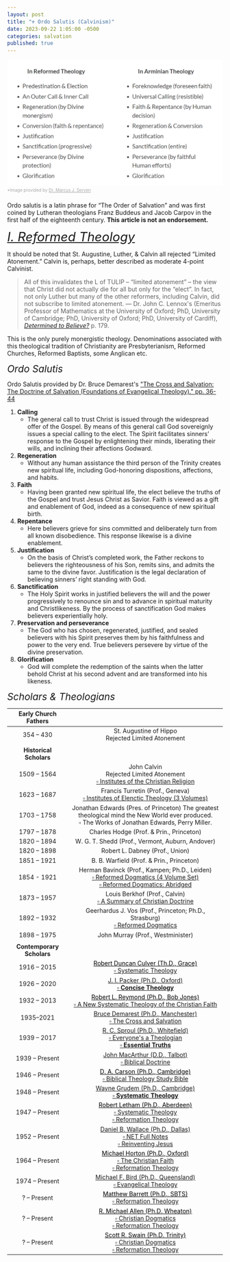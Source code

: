 ```yaml
---
layout: post
title: "⚜️ Ordo Salutis (Calvinism)"
date: 2023-09-22 1:05:00 -0500
categories: salvation
published: true
---
```


<!-- Ordo Salutis
Reformed Theology
Calling
Regeneration
Faith
Repentance
Justification
Sanctification
Preservation and perseverance
Glorification
Conclusion
Sources & Citations
Ordo Salutis
Ordo salutis is a latin phrase for “The Order of Salvation” and was first coined by Lutheran theologians Franz Buddeus and Jacob Carpov in the first half of the eighteenth century. This ministry holds to the most academically sound and historically time-tested theology known to Chrisitanity.  

Reformed Theology
Calling
The general call to trust Christ is issued through the widespread offer of the Gospel. By means of this general call God sovereignly issues a special calling to the elect. The Spirit facilitates sinners’ response to the Gospel by enlightening their minds, liberating their wills, and inclining their affections Godward.

Regeneration
Without any human assistance the third person of the Trinity creates new spiritual life, including God-honoring dispositions, affections, and habits.

Faith
Having been granted new spiritual life, the elect believe the truths of the Gospel and trust Jesus Christ as Savior. Faith is viewed as a gift and enablement of God, indeed as a consequence of new spiritual birth.

Repentance
Here believers grieve for sins committed and deliberately turn from all known disobedience. This response likewise is a divine enablement.

Justification
On the basis of Christ’s completed work, the Father reckons to believers the righteousness of his Son, remits sins, and admits the same to the divine favor. Justification is the legal declaration of believing sinners’ right standing with God.

Sanctification
The Holy Spirit works in justified believers the will and the power progressively to renounce sin and to advance in spiritual maturity and Christlikeness. By the process of sanctification God makes believers experientially holy.

Preservation and perseverance
The God who has chosen, regenerated, justified, and sealed believers with his Spirit preserves them by his faithfulness and power to the very end. True believers persevere by virtue of the divine preservation.

Glorification
God will complete the redemption of the saints when the latter behold Christ at his second advent and are transformed into his likeness.

Conclusion
This ministry holds to a monergistic theology, which rejects works based forms of salvation, and holds to the biblically sound concept of sola fide or justification by faith alone, which once justified, naturally results in obedience to God and good works that follow after justification. Therefore, "Christ justifies no one whom he does not at the same time sanctify."

Sources & Citations
Ordo Salutis provided by Dr. Bruce Demarest’s “The Cross and Salvation: The Doctrine of Salvation (Foundations of Evangelical Theology).” pp. 36-44. Here is a list of highly educated men and distinguished professors that adhere to this view:

Contemporary Scholars
Dr. Wayne Grudem (Ph.D., University of Cambridge; D.D., Westminster Theological Seminary), a distinguished Research Professor of Theology and Biblical Studies. He graduated Harvard, Westminister Seminary, and Cambridge. Member of the Translation Oversight Committee for the English Standard Version of the Bible, the general editor of the ESV Study Bible, and the author of over twenty-five books.

—

Dr. J. I. Packer (Ph.D., University of Oxford) Board of Governors’ Professor of Theology, Regent College. He was a prolific writer, and he also served on the translation board of the English Standard Version of the Bible. The 2005 Time listed him as one of the 25 most influential evangelicals. During his time at Oxford, Packer attended lectures by C. S. Lewis, and hearing Lewis greatly affected his spiritual thinking.

—

Dr. D. A. Carson (Ph.D., University of Cambridge) is a Distinguished Emeritus Professor of New Testament at Trinity Evangelical Divinity School. Carson has been described as “one of the last great Renaissance men in evangelical biblical scholarship,” and as doing “the most seminal New Testament work by contemporary evangelicals.”

—

Dr. R. C. Sproul (Ph.D., Whitefield Theological Seminary) was an American Presbyterian pastor, theologian, author, apologist, Bible teacher, as well as founder and chairman of Ligonier Ministries. He was Professor of theology and apologetics, and Senior Chair of Systematic Theology at Reformed Theological Seminary in Jackson, Mississippi, and distinguished Professor of Systematic Theology and Apologetics at Knox Theological Seminary in Ft. Lauderdale, Florida.

—

Dr. John Piper (D.Theol., Munich) taught biblical studies at Bethel University for six years (1974–1980), before serving as pastor for preaching and vision of Bethlehem Baptist Church (Converge) in Minneapolis for 33 years (1980–2013).

—

Dr. Michael S. Horton (Ph.D., Oxford) has been the J. Gresham Machen Professor of Theology and Apologetics at Westminster Seminary California since 1998. He learned Biblical Hebrew and Koine Greek while studying under Meredith Kline at Westminster Seminary California for his M.A. Dr. Horton received his Ph.D. from Wycliffe Hall, Oxford through Coventry University and completed a research fellowship at Yale Divinity School.

—

Dr. Bruce Demarest (Ph.D., University of Manchester) was senior professor of spiritual formation at Denver Seminary, where he taught since 1975, and a member of the Evangelical Theological Society, Theological Thinkers and Cultural Group, and Spiritual Formation Forum.

Historical Scholars (Timeline)
St. Augustine of Hippo (354 – 430)

John Calvin (1509 – 1564)

 Institutes of the Christian Religion

Francis Turretin (1623–1687), Prof., Geneva 

Institutes of Elenctic Theology (3 Volumes)

Jonathan Edwards (1703 – 1758), Pres. of Princeton

The greatest theological mind the New World ever produced.

The Works of Jonathan Edwards, Perry Miller.

Charles Hodge (1797 – 1878), Prof. & Prin., Princeton

W. G. T. Shedd (1820 – 1894), Prof., Vermont, Auburn, Andover

Robert L. Dabney (1820 – 1898, Prof., Union

B. B. Warfield (1851 – 1921, Prof. & Prin., Princeton

Herman Bavinck (1854 - 1921, Prof., Kampen; Ph.D., Leiden

Reformed Dogmatics (4 Volume Set)

Reformed Dogmatics: Abridged

Louis Berkhof (1873 – 1957, Prof., Calvin

A Summary of Christian Doctrine

Geerhardus J. Vos (1892 – 1932), Prof., Princeton; Ph.D., Strasburg

Reformed Dogmatics

John Murray (1898 – 1975), Prof., Westminister

Contemporary Scholars (Timeline)
Robert Duncan Culver (1916 – 2015), Th.D., Grace

Systematic Theology

J. I. Packer (1926 – 2020), Ph.D., Oxford

Concise Theology

Robert L. Reymond (1932 – 2013), Ph.D., Bob Jones

A New Systematic Theology of the Christian Faith

Bruce Demarest (1935–2021), Ph.D., Manchester

The Cross and Salvation

R. C. Sproul (1939 – 2017), Ph.D., Whitefield

Essential Truths

Everyone’s a Theologian

John MacArthur (1939 – Present, D.D., Talbot

Biblical Doctrine

D. A. Carson (1946 – Present), Ph.D., Cambridge

Biblical Theology Study Bible

Wayne Grudem (1948 – Present), Ph.D., Cambridge

Systematic Theology

Robert Letham (1947 – Present), Ph.D., Aberdeen

Systematic Theology

Reformation Theology

Daniel B. Wallace (1952 – Present), Ph.D., Dallas Theological Seminary

NET Full Notes

Reinventing Jesus

Michael Horton (1964 – Present), Ph.D., Oxford

The Christian Faith

Reformation Theology

Michael F. Bird (1974 – Present), Ph.D., Queensland

Evangelical Theology

Matthew Barrett (? – Present), Ph.D., SBTS

Reformation Theology

R. Michael Allen (? – Present), Ph.D. Wheaton

Christian Dogmatics

Reformation Theology

Scott R. Swain (? – Present), Ph.D. Trinity

Christian Dogmatics

Reformation Theology -->

<img src="/assets/images/ordocomp.png" alt="Dr. Marcus J. Serven"><br><sup style="font-size:10px;color:#A8A8A8">*Image provided by <a href="https://thegenevanfoundation.com/the-order-of-salvation/" style="color:#A8A8A8">Dr. Marcus J. Serven</a></sup>

Ordo salutis is a latin phrase for “The Order of Salvation” and was first coined by Lutheran theologians Franz Buddeus and Jacob Carpov in the first half of the eighteenth century. **This article is not an endorsement.**

<a name="reformed" href="#contents" style="font-style:Italic;font-size:2.1em;">I. Reformed Theology</a>

<!-- Calvinism is a somewhat misleading label since it draws heavily from the writings of the early church father [St. Augustine of Hippo (354 – 430)](https://en.wikipedia.org/wiki/Augustine_of_Hippo) who lived during the 4th and 5th centuries, twelve hundred years prior to John Calvin (1509 – 1564) and the 16th century Protestant [Reformation](https://en.wikipedia.org/wiki/Reformation). Theologians who followed the Augustinian tradition on this point included St. Thomas Aquinas and Martin Luther, an Augustinian monk. Everyone in this category can call themselves *Augustinian-Pauline Christians*.

> The man who most adamantly defended the Augustinian view of predestination was Martin Luther. ... Shortly after Luther's death, the Lutheran body, under the leadership of Philip Melancthon took a different turn and did not follow Martin Luther in his articulation of the view of predestination. But I think it's safe to say that Luther wrote more on predestination than Calvin ever dreamed of. &mdash; [R. C. Sproul (Ph.D., Whitefield Theological Seminary)](https://youtu.be/--fafICBts8?t=983)

✅ Reformed theology is securely [monergistic](https://carm.org/dictionary/monergism/).  -->

It should be noted that St. Augustine, Luther, & Calvin all rejected &ldquo;Limited Atonement.&rdquo; Calvin is, perhaps, better described as moderate 4-point Calvinist.

> All of this invalidates the L of TULIP – “limited atonement” –
the view that Christ did not actually die for all but only for the “elect”.
In fact, not only Luther but many of the other reformers, including
Calvin, did not subscribe to limited atonement. &mdash; Dr. John C. Lennox's (Emeritus Professor of Mathematics at the University of Oxford; PhD, University of Cambridge; PhD, University of Oxford; PhD, University of Cardiff), [*Determined to Believe?*]() p. 179.

This is the only purely monergistic theology. Denominations associated with this theological tradition of Christianity are Presbyterianism, Reformed Churches, Reformed Baptists, some Anglican etc.

<span style="font-style:Italic;font-size:1.6em;">Ordo Salutis</span>

Ordo Salutis provided by Dr. Bruce Demarest's <a href="https://amzn.to/3HMIbPZ">"The Cross and Salvation: The Doctrine of Salvation (Foundations of Evangelical Theology)." pp. 36-44</a>

1. **Calling**
    - The general call to trust Christ is issued through the widespread offer of the Gospel. By means of this general call God sovereignly issues a special calling to the elect. The Spirit facilitates sinners’ response to the Gospel by enlightening their minds, liberating their wills, and inclining their affections Godward.
2. **Regeneration**
    - Without any human assistance the third person of the Trinity creates new spiritual life, including God-honoring dispositions, affections, and habits.
3. **Faith**
    - Having been granted new spiritual life, the elect believe the truths of the Gospel and trust Jesus Christ as Savior. Faith is viewed as a gift and enablement of God, indeed as a consequence of new spiritual birth.
4. **Repentance**
    - Here believers grieve for sins committed and deliberately turn from all known disobedience. This response likewise is a divine enablement.
5. **Justification**
    - On the basis of Christ’s completed work, the Father reckons to believers the righteousness of his Son, remits sins, and admits the same to the divine favor. Justification is the legal declaration of believing sinners’ right standing with God.
6. **Sanctification**
    - The Holy Spirit works in justified believers the will and the power progressively to renounce sin and to advance in spiritual maturity and Christlikeness. By the process of sanctification God makes believers experientially holy.
7. **Preservation and perseverance**
    - The God who has chosen, regenerated, justified, and sealed believers with his Spirit preserves them by his faithfulness and power to the very end. True believers persevere by virtue of the divine preservation.
8. **Glorification**
    - God will complete the redemption of the saints when the latter behold Christ at his second advent and are transformed into his likeness. 

<!-- Dr. Packer is an evangelical theologian in the low-church Anglican and Calvinist traditions. -->

<span style="font-style:Italic;font-size:1.6em;">Scholars & Theologians</span>

<!-- Wallace, Carson, & Demarest listed below technically have not written a systematic theology, but they have contributed works of equal caliber. -->

<!-- 
- Herman Bavinck
- Van Genderen & Velema
- *Frame
--> 

<!-- | Historical Scholars | Years | Positions | 
| --- | :-: | --- |
| John Calvin | 1509 - 1564 |  | 
| Francis Turretin | 1623 - 1687 | Prof., Geneva | 
| Jonathan Edwards | 1703 - 1758 | Pres., Princeton | 
| Charles Hodge | 1797 - 1878 | Prof. & Prin., Princeton | 
| W. G. T. Shedd | 1820 - 1894 | Prof., Vermont, Auburn, Andover | 
| Robert L. Dabney | 1820 - 1898 | Prof., Union | 
| B. B. Warfield | 1851 - 1921 | Prof. & Prin., Princeton | 
| Louis Berkhof | 1873 - 1957 | Prof., Calvin | 
| Geerhardus J. Vos | 1892 - 1932 | Prof., Princeton; Ph.D., Strasburg | 
| John Murray | 1898 - 1975 | Prof., Westminster |
||| 
|**Contemporary Scholars**|Years|Degrees|
|Wayne Grudem |b. 1948 - |Ph.D., Cambridge|
|J. I. Packer |1926 - 2020|Ph.D., Oxford|
|R. C. Sproul |1939 - 2017|Ph.D., Whitefield|
|D. A. Carson |b. 1946 -|Ph.D., Cambridge|
|Daniel B. Wallace |b. 1952 -|Ph.D., Dallas|
|Bruce Demarest |1937 - 2014|Ph.D., Manchester|
|Michael F. Bird |b. 1973 -|Ph.D., Queensland|
|Michael Horton |b. 1964 -|Ph.D., Oxford|
|Matthew Barrett |b. 1980 -|Ph.D., SBTS|
|John MacArthur |b. 1939 -|D.D., Talbot|
|Robert Letham |b. 1957 -|Ph.D., Aberdeen|
|R. Michael Allen |b. 1972 -|Ph.D., Wheaton|
|Scott R. Swain |b. 1976 -|Ph.D., Trinity|
|Robert Duncan Culver |1916 - 2015|Th.D., Grace|
|Robert L. Reymond |1932 - 2013|Ph.D., Bob Jones| -->

<!-- - Contemporary scholars
    - <a href="#gurry">Peter J. Gurry (Ph.D., Cambridge)</a>
        - [Myths and Mistakes](https://amzn.to/3Yz7L0Z)-->

|Early Church Fathers||
|:-:|:-:|
|354 – 430|St. Augustine of Hippo<br>Rejected Limited Atonement|
|||
|**Historical Scholars**||
|1509 – 1564|John Calvin<br>Rejected Limited Atonement<br>[▫️ Institutes of the Christian Religion](https://amzn.to/3Uln25b)|
|1623 – 1687|Francis Turretin (Prof., Geneva)<br>[▫️ Institutes of Elenctic Theology (3 Volumes)](https://amzn.to/3nXJeWN)|
|1703 – 1758|Jonathan Edwards (Pres. of Princeton) The greatest theological mind the New World ever produced.<br>▫️ The Works of Jonathan Edwards, Perry Miller.|
|1797 – 1878|Charles Hodge (Prof. & Prin., Princeton)|
|1820 – 1894|W. G. T. Shedd (Prof., Vermont, Auburn, Andover)|
|1820 – 1898|Robert L. Dabney (Prof., Union)|
|1851 – 1921|B. B. Warfield (Prof. & Prin., Princeton)|
|1854 - 1921|Herman Bavinck (Prof., Kampen; Ph.D., Leiden)<br>[▫️ Reformed Dogmatics (4 Volume Set)](https://amzn.to/3KsMlxU)<br>[▫️ Reformed Dogmatics: Abridged](https://amzn.to/3ZSjDvK)|
|1873 – 1957|Louis Berkhof (Prof., Calvin)<br>[▫️ A Summary of Christian Doctrine](https://amzn.to/417xDmw)|
|1892 – 1932|Geerhardus J. Vos (Prof., Princeton; Ph.D., Strasburg)<br>[▫️ Reformed Dogmatics](https://amzn.to/3KJtyj0)|
|1898 – 1975|John Murray (Prof., Westminister)|
|||
|**Contemporary Scholars**||
|1916 – 2015|<a href="#culver" style="color:black;">Robert Duncan Culver (Th.D., Grace)</a><br>[▫️ Systematic Theology](https://amzn.to/3nPf9IZ)|
|1926 – 2020|<a href="#packer">J. I. Packer (Ph.D., Oxford)</a><br>[▫️ **Concise Theology**](https://amzn.to/40RYx1A)|
|1932 – 2013|<a href="#reymond" style="color:black;">Robert L. Reymond (Ph.D., Bob Jones)</a><br>[▫️ A New Systematic Theology of the Christian Faith](https://amzn.to/3Mn1Qdf)|
|1935–2021|<a href="#demarest">Bruce Demarest (Ph.D., Manchester)<br><a href="https://amzn.to/3HMIbPZ">▫️ The Cross and Salvation</a>|
|1939 – 2017|<a href="#sproul">R. C. Sproul (Ph.D., Whitefield)</a><br>[▫️ Everyone's a Theologian](https://amzn.to/40Wytm8)<br>[▫️ **Essential Truths**](https://amzn.to/3FyUAqx)|
|1939 – Present|<a href="#macarthur">John MacArthur (D.D., Talbot)</a><br><a href="https://amzn.to/3YdNY8h">▫️ Biblical Doctrine</a>|
|1946 – Present|<a href="https://www.crossway.org/authors/d-a-carson/" style="color:black;">D. A. Carson (Ph.D., Cambridge)</a><br>[▫️ Biblical Theology Study Bible](https://amzn.to/417o3A0)|
|1948 – Present|<a href="#grudem">Wayne Grudem (Ph.D., Cambridge)</a><br>[▫️ **Systematic Theology**](https://amzn.to/40QF8z5)|
|1947 – Present|<a href="https://www.greystoneinstitute.org/robert-letham" style="color:black;">Robert Letham (Ph.D., Aberdeen)</a><br>[▫️ Systematic Theology](https://amzn.to/3KjTQai)<br>[▫️ Reformation Theology](https://amzn.to/3GmDCMn)|
|1952 – Present|<a href="#wallace">Daniel B. Wallace (Ph.D., Dallas)</a><br>[▫️ NET Full Notes](https://amzn.to/3WLAgbr)<br>[▫️ Reinventing Jesus](https://amzn.to/3jOlQJX)|
|1964 – Present|<a href="https://www.crossway.org/authors/michael-s-horton/" style="color:black;">Michael Horton (Ph.D., Oxford)</a><br>[▫️ The Christian Faith](https://amzn.to/3ZL2tjT)<br>[▫️ Reformation Theology](https://amzn.to/3GmDCMn)|
|1974 – Present|<a href="#bird">Michael F. Bird (Ph.D., Queensland)</a><br>[▫️ Evangelical Theology](https://amzn.to/3xFJhrY)|
|? – Present|<a href="https://www.mbts.edu/about/faculty/matthew-barrett/" style="color:black;">Matthew Barrett (Ph.D., SBTS)</a><br>[▫️ Reformation Theology](https://amzn.to/3GmDCMn)|
|? – Present|<a href="https://rts.edu/people/dr-michael-allen/" style="color:black;">R. Michael Allen (Ph.D. Wheaton)</a><br>[▫️ Christian Dogmatics](https://amzn.to/41b8FCQ)<br>[▫️ Reformation Theology](https://amzn.to/3GmDCMn)|
|? – Present|<a href="https://rts.edu/people/dr-scott-r-swain/" style="color:black;">Scott R. Swain (Ph.D. Trinity)</a><br>[▫️ Christian Dogmatics](https://amzn.to/41b8FCQ)<br>[▫️ Reformation Theology](https://amzn.to/3GmDCMn)|
    
<!-- | Historical Scholars | Years | Positions | 
| --- | --- | --- |
| John Calvin | 1509 - 1564 |  | 
| Francis Turretin | 1623 - 1687 | Prof., Geneva | 
| Jonathan Edwards | 1703 - 1758 | Pres., Princeton | 
| Charles Hodge | 1797 - 1878 | Prof. & Prin., Princeton | 
| W. G. T. Shedd | 1820 - 1894 | Prof., Vermont, Auburn, Andover | 
| Robert L. Dabney | 1820 - 1898 | Prof., Union | 
| B. B. Warfield | 1851 - 1921 | Prof. & Prin., Princeton | 
| Louis Berkhof | 1873 - 1957 | Prof., Calvin | 
| Geerhardus J. Vos | 1892 - 1932 | Prof., Princeton; Ph.D., Strasburg | 
| John Murray | 1898 - 1975 | Prof., Westminster |  -->


<!-- <a name="ordo" href="#contents" style="font-style:Italic;font-size:2.1em;">II. Ordo Salutis</a> -->



<script>
    var refTagger = {
        settings: {
            bibleVersion: 'ESV'
        }
    }; 

    (function(d, t) {
        var n=d.querySelector('[nonce]');
        refTagger.settings.nonce = n && (n.nonce||n.getAttribute('nonce'));
        var g = d.createElement(t), s = d.getElementsByTagName(t)[0];
        g.src = 'https://api.reftagger.com/v2/RefTagger.js';
        g.nonce = refTagger.settings.nonce;
        s.parentNode.insertBefore(g, s);
    }(document, 'script'));
</script>
